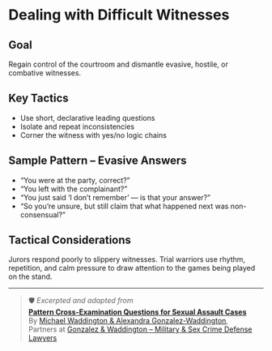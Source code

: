 # Dealing with Difficult Witnesses

## Goal  
Regain control of the courtroom and dismantle evasive, hostile, or combative witnesses.

## Key Tactics  
- Use short, declarative leading questions  
- Isolate and repeat inconsistencies  
- Corner the witness with yes/no logic chains

## Sample Pattern – Evasive Answers  
- “You were at the party, correct?”
- “You left with the complainant?”
- “You just said ‘I don’t remember’ — is that your answer?”
- “So you’re unsure, but still claim that what happened next was non-consensual?”

## Tactical Considerations  
Jurors respond poorly to slippery witnesses. Trial warriors use rhythm, repetition, and calm pressure to draw attention to the games being played on the stand.

---

> 🛡️ *Excerpted and adapted from*  
> **[Pattern Cross-Examination Questions for Sexual Assault Cases](https://www.amazon.com/dp/B0DLSVQ2ZS)**  
> By [Michael Waddington & Alexandra Gonzalez-Waddington](https://ucmjdefense.com),  
> Partners at [Gonzalez & Waddington – Military & Sex Crime Defense Lawyers](https://ucmjdefense.com)